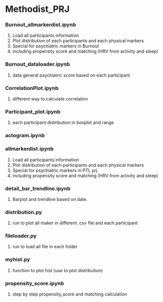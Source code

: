 # Methodist_PRJ

### Burnout_allmarkerdist.ipynb
  1. Load all participants information
  2. Plot distribution of each participants and each physical markers
  3. Special for psychiatric markers in Burnout
  4. including propensity score and matching (HRV from activity and sleep)
### Burnout_dataloader.ipynb
  1. data general psychiatric score based on each participant
### CorrelationPlot.ipynb
  1. different way to calculate correlation
### Participant_plot.ipynb
  1. each participant distribution in boxplot and range
### actogram.ipynb
### allmarkerdist.ipynb
  1. Load all participants information
  2. Plot distribution of each participants and each physical markers
  3. Special for psychiatric markers in PTL prj
  4. including propensity score and matching (HRV from activity and sleep)
### detail_bar_trendline.ipynb
  1. Barplot and trendline based on date.
### distribution.py
  1. run to plot all maker in different .csv file and each participant
### fileloader.py
  1. run to load all file in each folder
### myhist.py
  1. function to plot hist (use to plot distribution)
### propensity_score.ipynb
  1. step by step propensity_score and matching calculation
